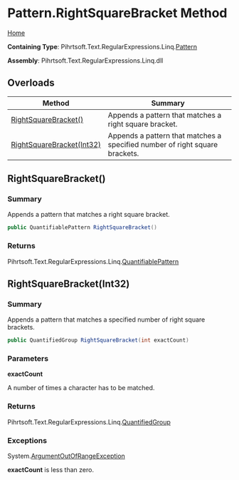 # Pattern\.RightSquareBracket Method

[Home](../../../../../../README.md)

**Containing Type**: Pihrtsoft\.Text\.RegularExpressions\.Linq\.[Pattern](../README.md)

**Assembly**: Pihrtsoft\.Text\.RegularExpressions\.Linq\.dll

## Overloads

| Method | Summary |
| ------ | ------- |
| [RightSquareBracket()](#Pihrtsoft_Text_RegularExpressions_Linq_Pattern_RightSquareBracket) | Appends a pattern that matches a right square bracket\. |
| [RightSquareBracket(Int32)](#Pihrtsoft_Text_RegularExpressions_Linq_Pattern_RightSquareBracket_System_Int32_) | Appends a pattern that matches a specified number of right square brackets\. |

## RightSquareBracket\(\) <a name="Pihrtsoft_Text_RegularExpressions_Linq_Pattern_RightSquareBracket"></a>

### Summary

Appends a pattern that matches a right square bracket\.

```csharp
public QuantifiablePattern RightSquareBracket()
```

### Returns

Pihrtsoft\.Text\.RegularExpressions\.Linq\.[QuantifiablePattern](../../QuantifiablePattern/README.md)

## RightSquareBracket\(Int32\) <a name="Pihrtsoft_Text_RegularExpressions_Linq_Pattern_RightSquareBracket_System_Int32_"></a>

### Summary

Appends a pattern that matches a specified number of right square brackets\.

```csharp
public QuantifiedGroup RightSquareBracket(int exactCount)
```

### Parameters

**exactCount**

A number of times a character has to be matched\.

### Returns

Pihrtsoft\.Text\.RegularExpressions\.Linq\.[QuantifiedGroup](../../QuantifiedGroup/README.md)

### Exceptions

System\.[ArgumentOutOfRangeException](https://docs.microsoft.com/en-us/dotnet/api/system.argumentoutofrangeexception)

**exactCount** is less than zero\.

